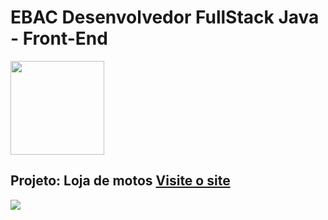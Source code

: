 # EBAC Desenvolvedor FullStack Java - Front-End  
<img src="https://i.postimg.cc/3xbR5F7H/rounded-in-photoretrica.png" width="150">

## Projeto: Loja de motos  <a href="https://capisci-pizzaria.vercel.app/">Visite o site</a>
<img src="https://i.postimg.cc/mDjDT1Qm/screencapture-127-0-0-1-5500-index-html-2023-11-27-15-30-07.png">
